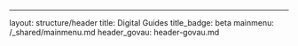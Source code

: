 ---
layout: structure/header
title: Digital Guides
title_badge: beta
mainmenu: /_shared/mainmenu.md
header_govau: header-govau.md

